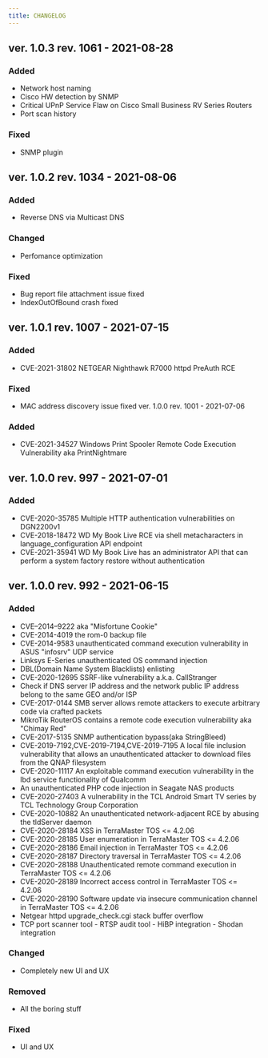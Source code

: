 ```yaml
---
title: CHANGELOG
---
```


## ver. 1.0.3 rev. 1061 - 2021-08-28
### Added
- Network host naming
- Cisco HW detection by SNMP
- Critical UPnP Service Flaw on Cisco Small Business RV Series Routers
- Port scan history
### Fixed
- SNMP plugin
## ver. 1.0.2 rev. 1034 - 2021-08-06
### Added
- Reverse DNS via Multicast DNS
### Changed
- Perfomance optimization
### Fixed
- Bug report file attachment issue fixed
- IndexOutOfBound crash fixed
## ver. 1.0.1 rev. 1007 - 2021-07-15
### Added
- CVE-2021-31802 NETGEAR Nighthawk R7000 httpd PreAuth RCE
### Fixed
- MAC address discovery issue fixed
ver. 1.0.0 rev. 1001 - 2021-07-06
### Added
- CVE-2021-34527 Windows Print Spooler Remote Code Execution Vulnerability aka PrintNightmare
## ver. 1.0.0 rev. 997 - 2021-07-01
### Added
- CVE-2020-35785 Multiple HTTP authentication vulnerabilities on DGN2200v1
- CVE-2018-18472 WD My Book Live RCE via shell metacharacters in language_configuration API endpoint
- CVE-2021-35941 WD My Book Live has an administrator API that can perform a system factory restore without authentication
## ver. 1.0.0 rev. 992 - 2021-06-15
### Added
- CVE–2014–9222 aka "Misfortune Cookie"
- CVE-2014-4019 the rom-0 backup file
- CVE-2014-9583 unauthenticated command execution vulnerability in ASUS "infosrv" UDP service
- Linksys E-Series unauthenticated OS command injection
- DBL(Domain Name System Blacklists) enlisting
- CVE-2020-12695 SSRF-like vulnerability a.k.a. CallStranger
- Check if DNS server IP address and the network public IP address belong to the same GEO and/or ISP
- CVE-2017-0144 SMB server allows remote attackers to execute arbitrary code via crafted packets
- MikroTik RouterOS contains a remote code execution vulnerability aka "Chimay Red"
- CVE-2017-5135 SNMP authentication bypass(aka StringBleed)
- CVE-2019-7192,CVE-2019-7194,CVE-2019-7195 A local file inclusion vulnerability that allows an unauthenticated attacker to download files from the QNAP filesystem
- CVE-2020-11117 An exploitable command execution vulnerability in the lbd service functionality of Qualcomm
- An unauthenticated PHP code injection in Seagate NAS products
- CVE-2020-27403 A vulnerability in the TCL Android Smart TV series by TCL Technology Group Corporation
- CVE-2020-10882 An unauthenticated network-adjacent RCE by abusing the tldServer daemon
- CVE-2020-28184 XSS in TerraMaster TOS <= 4.2.06
- CVE-2020-28185 User enumeration in TerraMaster TOS <= 4.2.06
- CVE-2020-28186 Email injection in TerraMaster TOS <= 4.2.06
- CVE-2020-28187 Directory traversal in TerraMaster TOS <= 4.2.06
- CVE-2020-28188 Unauthenticated remote command execution in TerraMaster TOS <= 4.2.06
- CVE-2020-28189 Incorrect access control in TerraMaster TOS <= 4.2.06
- CVE-2020-28190 Software update via insecure communication channel in TerraMaster TOS <= 4.2.06
- Netgear httpd upgrade_check.cgi stack buffer overflow
- TCP port scanner tool - RTSP audit tool - HiBP integration - Shodan integration
### Changed
- Completely new UI and UX
### Removed
- All the boring stuff
### Fixed
- UI and UX
